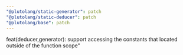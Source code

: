 ```yaml
---
"@plutolang/static-generator": patch
"@plutolang/static-deducer": patch
"@plutolang/base": patch
---
```


feat(deducer,generator): support accessing the constants that located outside of the function scope"
